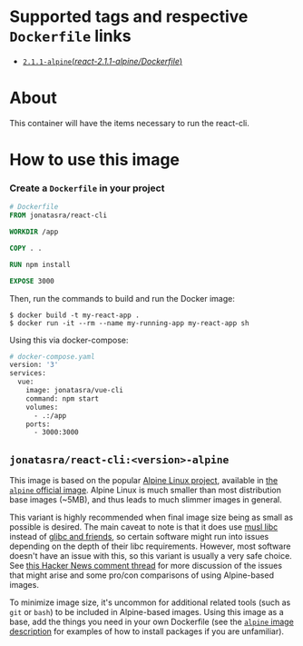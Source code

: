 # Supported tags and respective `Dockerfile` links

- [`2.1.1-alpine`(*react-2.1.1-alpine/Dockerfile*)](https://github.com/johnt1000/docker-react-cli/blob/react-2.1.1-alpine/Dockerfile)

# About

This container will have the items necessary to run the react-cli.

# How to use this image

### Create a `Dockerfile` in your project

```dockerfile
# Dockerfile
FROM jonatasra/react-cli

WORKDIR /app

COPY . .

RUN npm install

EXPOSE 3000
```

Then, run the commands to build and run the Docker image:

```console
$ docker build -t my-react-app .
$ docker run -it --rm --name my-running-app my-react-app sh
```

Using this via docker-compose:

```dockerfile
# docker-compose.yaml
version: '3'
services:
  vue:
    image: jonatasra/vue-cli
    command: npm start
    volumes:
      - .:/app
    ports:
      - 3000:3000
```

## `jonatasra/react-cli:<version>-alpine`

This image is based on the popular [Alpine Linux project](http://alpinelinux.org), available in [the `alpine` official image](https://hub.docker.com/_/alpine). Alpine Linux is much smaller than most distribution base images (~5MB), and thus leads to much slimmer images in general.

This variant is highly recommended when final image size being as small as possible is desired. The main caveat to note is that it does use [musl libc](http://www.musl-libc.org) instead of [glibc and friends](http://www.etalabs.net/compare_libcs.html), so certain software might run into issues depending on the depth of their libc requirements. However, most software doesn't have an issue with this, so this variant is usually a very safe choice. See [this Hacker News comment thread](https://news.ycombinator.com/item?id=10782897) for more discussion of the issues that might arise and some pro/con comparisons of using Alpine-based images.

To minimize image size, it's uncommon for additional related tools (such as `git` or `bash`) to be included in Alpine-based images. Using this image as a base, add the things you need in your own Dockerfile (see the [`alpine` image description](https://hub.docker.com/_/alpine/) for examples of how to install packages if you are unfamiliar).